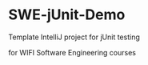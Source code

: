 # SWE-jUnit-Demo
Template IntelliJ project for jUnit testing

for WIFI Software Engineering courses
